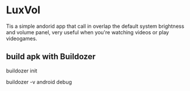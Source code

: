 # LuxVol
Tis a simple andorid app that call in overlap the default system brightness and volume panel, very useful when you're watching videos or play videogames.

## build apk with Buildozer
buildozer init

buildozer -v android debug
